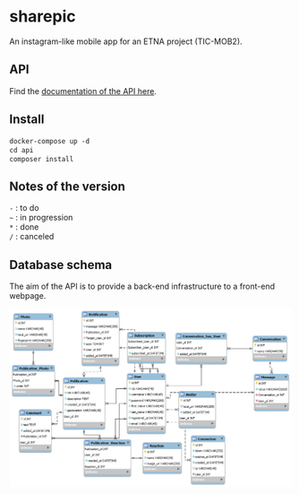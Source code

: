 # sharepic
An instagram-like mobile app for an ETNA project (TIC-MOB2).

## API

Find the [documentation of the API here](./api).

## Install

```
docker-compose up -d
cd api
composer install
```

## Notes of the version

`-` : to do  
`~` : in progression  
`*` : done  
`/` : canceled  

## Database schema

The aim of the API is to provide a back-end infrastructure to a front-end webpage.
<p align="center">

![Database schema](./database.png)

</p>
